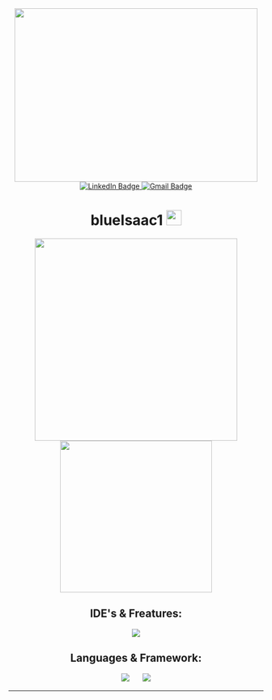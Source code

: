  <div id="header" align="center">
  <img src="https://giphy.com/embed/JqmupuTVZYaQX5s094" width="480" height="343" style="" frameBorder="0" class="giphy-embed" allowFullScreen>
  <div id="badges">
  <a href="https://br.linkedin.com/in/isaac-cleiton-41938225b">
   <img src="https://img.shields.io/badge/LinkedIn-0077B5?style=for-the-badge&logo=linkedin&logoColor=white)" alt="LinkedIn Badge"/>
  </a>
   <a href="mailto:isaaccleitondasilva@gmail.com">
   <img src="https://img.shields.io/badge/Gmail-333333?style=for-the-badge&logo=gmail&logoColor=red" alt="Gmail Badge"/>
  </a>
   <h1>
  blueIsaac1
  <img src="https://media.giphy.com/media/hvRJCLFzcasrR4ia7z/giphy.gif" width="30px"/>
</h1>
</div>

<div align="center">
 
<img src="https://github-readme-stats.vercel.app/api?username=blueIsaac1&show_icons=true&include_all_commits=true&theme=radical" width="400"/>

<img src="https://github-readme-stats.vercel.app/api/top-langs/?username=blueIsaac1&layout=compact" width="300"/>

</div>

## IDE's & Freatures:
<img src="https://skillicons.dev/icons?i=vscode,pycharm,mysql,sqlite,linux,kali,raspberrypi,linkedin,github" />

## Languages & Framework:
<img src="https://skillicons.dev/icons?i=html,css,js,bootstrap,py,java,php" /><a>ㅤㅤ</a><img src="https://skillicons.dev/icons?i=django,flask,react,laravel" />
<hr>

